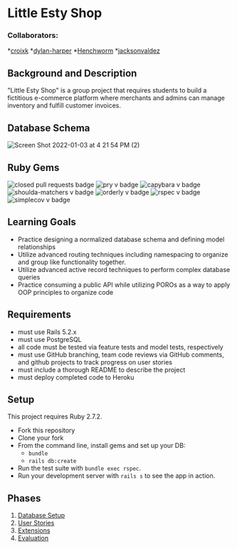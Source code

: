# Little Esty Shop
### Collaborators: 
*[croixk](https://github.com/croixk)
*[dylan-harper](https://github.com/dylan-harper)
*[Henchworm](https://github.com/Henchworm)
*[jacksonvaldez](https://github.com/jacksonvaldez)

## Background and Description

"Little Esty Shop" is a group project that requires students to build a fictitious e-commerce platform where merchants and admins can manage inventory and fulfill customer invoices.

## Database Schema

![Screen Shot 2022-01-03 at 4 21 54 PM (2)](https://user-images.githubusercontent.com/39470230/149063403-e5691f8b-2588-45b8-be89-dcc5c92fa3b8.png)

## Ruby Gems

![closed pull requests badge](https://img.shields.io/github/issues-pr-closed/croixk/little-esty-shop?color=blue)
![pry v badge](https://img.shields.io/gem/v/pry?color=blue&label=pry)
![capybara v badge](https://img.shields.io/gem/v/capybara?color=cyan&label=capybara)
![shoulda-matchers v badge](https://img.shields.io/gem/v/shoulda-matchers?label=shoulda-matchers)
![orderly v badge](https://img.shields.io/gem/v/orderly?label=orderly)
![rspec v badge](https://img.shields.io/gem/v/rspec?color=orange&label=rspec)
![simplecov v badge](https://img.shields.io/gem/v/simplecov?color=green&label=simplecov)

## Learning Goals
- Practice designing a normalized database schema and defining model relationships
- Utilize advanced routing techniques including namespacing to organize and group like functionality together.
- Utilize advanced active record techniques to perform complex database queries
- Practice consuming a public API while utilizing POROs as a way to apply OOP principles to organize code

## Requirements
- must use Rails 5.2.x
- must use PostgreSQL
- all code must be tested via feature tests and model tests, respectively
- must use GitHub branching, team code reviews via GitHub comments, and github projects to track progress on user stories
- must include a thorough README to describe the project
- must deploy completed code to Heroku

## Setup

This project requires Ruby 2.7.2.

* Fork this repository
* Clone your fork
* From the command line, install gems and set up your DB:
    * `bundle`
    * `rails db:create`
* Run the test suite with `bundle exec rspec`.
* Run your development server with `rails s` to see the app in action.

## Phases

1. [Database Setup](./doc/db_setup.md)
1. [User Stories](./doc/user_stories.md)
1. [Extensions](./doc/extensions.md)
1. [Evaluation](./doc/evaluation.md)
